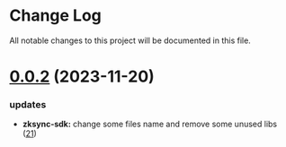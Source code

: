 
# Change Log

All notable changes to this project will be documented in this file.

# [0.0.2](https://github.com/okx/go-wallet-sdk) (2023-11-20)

### updates

- **zksync-sdk:** change some files name and remove some unused libs ([21](https://github.com/ewhal/go-wallet-sdk/pull/21))
